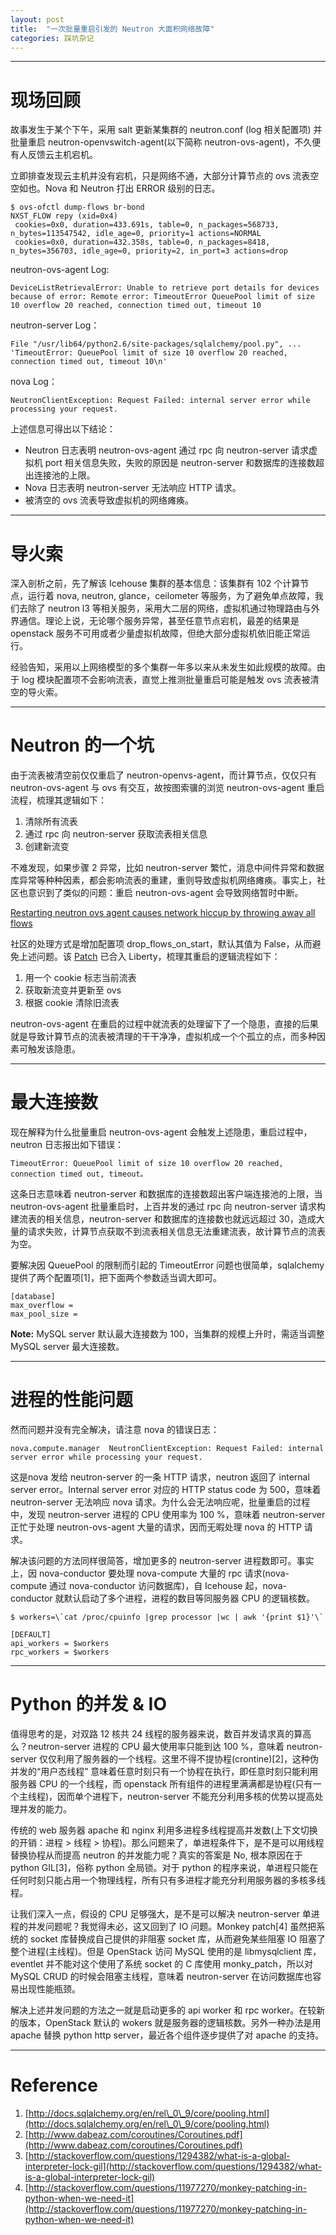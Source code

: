 ```yaml
---
layout: post
title:  "一次批量重启引发的 Neutron 大面积网络故障"
categories: 踩坑杂记
---
```

------------------

# 现场回顾
故事发生于某个下午，采用 salt 更新某集群的 neutron.conf (log 相关配置项) 并批量重启 neutron-openvswitch-agent(以下简称 neutron-ovs-agent)，不久便有人反馈云主机宕机。

立即排查发现云主机并没有宕机，只是网络不通，大部分计算节点的 ovs 流表空空如也。Nova 和 Neutron 打出 ERROR 级别的日志。

~~~
$ ovs-ofctl dump-flows br-bond   
NXST_FLOW repy (xid=0x4)
 cookies=0x0, duration=433.691s, table=0, n_packages=568733, n_bytes=113547542, idle_age=0, priority=1 actions=NORMAL
 cookies=0x0, duration=432.358s, table=0, n_packages=8418, n_bytes=356703, idle_age=0, priority=2, in_port=3 actions=drop
~~~

neutron-ovs-agent Log:

~~~
DeviceListRetrievalError: Unable to retrieve port details for devices because of error: Remote error: TimeoutError QueuePool limit of size 10 overflow 20 reached, connection timed out, timeout 10
~~~

neutron-server Log：

~~~
File "/usr/lib64/python2.6/site-packages/sqlalchemy/pool.py", ... 'TimeoutError: QueuePool limit of size 10 overflow 20 reached, connection timed out, timeout 10\n'
~~~

nova Log：

~~~
NeutronClientException: Request Failed: internal server error while processing your request.
~~~

上述信息可得出以下结论：

* Neutron 日志表明 neutron-ovs-agent 通过 rpc 向 neutron-server 请求虚拟机 port 相关信息失败，失败的原因是 neutron-server 和数据库的连接数超出连接池的上限。
* Nova 日志表明 neutron-server 无法响应 HTTP 请求。
* 被清空的 ovs 流表导致虚拟机的网络瘫痪。

------------------

# 导火索
深入剖析之前，先了解该 Icehouse 集群的基本信息：该集群有 102 个计算节点，运行着 nova, neutron, glance，ceilometer 等服务，为了避免单点故障，我们去除了 neutron l3 等相关服务，采用大二层的网络，虚拟机通过物理路由与外界通信。理论上说，无论哪个服务异常，甚至任意节点宕机，最差的结果是 openstack 服务不可用或者少量虚拟机故障，但绝大部分虚拟机依旧能正常运行。

经验告知，采用以上网络模型的多个集群一年多以来从未发生如此规模的故障。由于 log 模块配置项不会影响流表，直觉上推测批量重启可能是触发 ovs 流表被清空的导火索。

------------------

# Neutron 的一个坑 

由于流表被清空前仅仅重启了 neutron-openvs-agent，而计算节点，仅仅只有 neutron-ovs-agent 与 ovs 有交互，故按图索骥的浏览 neutron-ovs-agent 重启流程，梳理其逻辑如下：

1. 清除所有流表
2. 通过 rpc 向 neutron-server 获取流表相关信息
3. 创建新流变

不难发现，如果步骤 2 异常，比如 neutron-server 繁忙，消息中间件异常和数据库异常等种种因素，都会影响流表的重建，重则导致虚拟机网络瘫痪。事实上，社区也意识到了类似的问题：重启 neutron-ovs-agent 会导致网络暂时中断。

[Restarting neutron ovs agent causes network hiccup by throwing away all flows](https://bugs.launchpad.net/neutron/+bug/1383674)

社区的处理方式是增加配置项 drop\_flows\_on\_start，默认其值为 False，从而避免上述问题。该 [Patch](https://review.openstack.org/#/c/182920) 已合入 Liberty，梳理其重启的逻辑流程如下：

1. 用一个 cookie 标志当前流表
2. 获取新流变并更新至 ovs
3. 根据 cookie 清除旧流表

neutron-ovs-agent 在重启的过程中就流表的处理留下了一个隐患，直接的后果就是导致计算节点的流表被清理的干干净净，虚拟机成一个个孤立的点，而多种因素可触发该隐患。

------------------

# 最大连接数

现在解释为什么批量重启 neutron-ovs-agent 会触发上述隐患，重启过程中，neutron 日志报出如下错误：

~~~ 
TimeoutError: QueuePool limit of size 10 overflow 20 reached, connection timed out, timeout。
~~~ 

这条日志意味着 neutron-server 和数据库的连接数超出客户端连接池的上限，当 neutron-ovs-agent 批量重启时，上百并发的通过 rpc 向 neutron-server 请求构建流表的相关信息，neutron-server 和数据库的连接数也就远远超过 30，造成大量的请求失败，计算节点获取不到流表相关信息无法重建流表，故计算节点的流表为空。

要解决因 QueuePool 的限制而引起的 TimeoutError 问题也很简单，sqlalchemy 提供了两个配置项[1]，把下面两个参数适当调大即可。

~~~ 
[database]   
max_overflow =   
max_pool_size =
~~~ 

**Note:** MySQL server 默认最大连接数为 100，当集群的规模上升时，需适当调整 MySQL server 最大连接数。

------------------

# 进程的性能问题

然而问题并没有完全解决，请注意 nova 的错误日志：

~~~
nova.compute.manager  NeutronClientException: Request Failed: internal server error while processing your request.
~~~

这是nova 发给 neutron-server 的一条 HTTP 请求，neutron 返回了 internal server error。Internal server error 对应的 HTTP status code 为 500，意味着 neutron-server 无法响应 nova 请求。为什么会无法响应呢，批量重启的过程中，发现 neutron-server 进程的 CPU 使用率为 100 %，意味着 neutron-server 正忙于处理 neutron-ovs-agent 大量的请求，因而无暇处理 nova 的 HTTP 请求。

解决该问题的方法同样很简答，增加更多的 neutron-server 进程数即可。事实上，因 nova-conductor 要处理 nova-compute 大量的 rpc 请求(nova-compute 通过 nova-conductor 访问数据库)，自 Icehouse 起，nova-conductor 就默认启动了多个进程，进程的数目等同服务器 CPU 的逻辑核数。

~~~
$ workers=\`cat /proc/cpuinfo |grep processor |wc | awk '{print $1}'\`   

[DEFAULT]   
api_workers = $workers   
rpc_workers = $workers   
~~~


------------------

# Python 的并发 & IO

值得思考的是，对双路 12 核共 24 线程的服务器来说，数百并发请求真的算高么？neutron-server 进程的 CPU 最大使用率只能到达 100 %，意味着 neutron-server 仅仅利用了服务器的一个线程。这里不得不提协程(crontine)[2]，这种伪并发的“用户态线程” 意味着任意时刻只有一个协程在执行，即任意时刻只能利用服务器 CPU 的一个线程，而 openstack 所有组件的进程里满满都是协程(只有一个主线程)，因而单个进程下，neutron-server 不能充分利用多核的优势以提高处理并发的能力。

传统的 web 服务器 apache 和 nginx 利用多进程多线程提高并发数(上下文切换的开销：进程 > 线程 > 协程)。那么问题来了，单进程条件下，是不是可以用线程替换协程从而提高 neutron 的并发能力呢？真实的答案是 No, 根本原因在于 python GIL[3]，俗称 python 全局锁。对于 python 的程序来说，单进程只能在任何时刻只能占用一个物理线程，所有只有多进程才能充分利用服务器的多核多线程。


让我们深入一点，假设的 CPU 足够强大，是不是可以解决 neutron-server 单进程的并发问题呢？我觉得未必，这又回到了 IO 问题。Monkey patch[4] 虽然把系统的 socket 库替换成自己提供的非阻塞 socket 库，从而避免某些阻塞 IO 阻塞了整个进程(主线程)。但是 OpenStack 访问 MySQL 使用的是 libmysqlclient 库，eventlet 并不能对这个使用了系统 socket 的 C 库使用 monky\_patch，所以对 MySQL CRUD 的时候会阻塞主线程，意味着 neutron-server 在访问数据库也容易出现性能瓶颈。 

解决上述并发问题的方法之一就是启动更多的 api worker 和 rpc worker。在较新的版本，OpenStack 默认的 wokers 就是服务器的逻辑核数。另外一种办法是用 apache 替换 python http server，最近各个组件逐步提供了对 apache 的支持。

------------------

# Reference

1. [http://docs.sqlalchemy.org/en/rel\_0\_9/core/pooling.html](http://docs.sqlalchemy.org/en/rel\_0\_9/core/pooling.html)
2. [http://www.dabeaz.com/coroutines/Coroutines.pdf](http://www.dabeaz.com/coroutines/Coroutines.pdf)
3. [http://stackoverflow.com/questions/1294382/what-is-a-global-interpreter-lock-gil](http://stackoverflow.com/questions/1294382/what-is-a-global-interpreter-lock-gil)
4. [http://stackoverflow.com/questions/11977270/monkey-patching-in-python-when-we-need-it](http://stackoverflow.com/questions/11977270/monkey-patching-in-python-when-we-need-it)
